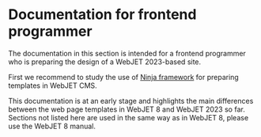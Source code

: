 # Documentation for frontend programmer

The documentation in this section is intended for a frontend programmer who is preparing the design of a WebJET 2023-based site.

First we recommend to study the use of [Ninja framework](http://docs.webjetcms.sk/v8/#/ninja-starter-kit/) for preparing templates in WebJET CMS.

This documentation is at an early stage and highlights the main differences between the web page templates in WebJET 8 and WebJET 2023 so far. Sections not listed here are used in the same way as in WebJET 8, please use the WebJET 8 manual.
